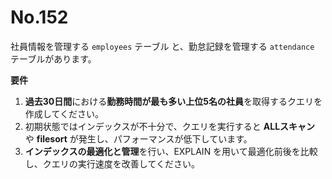 # No.152

社員情報を管理する `employees` テーブル と、勤怠記録を管理する `attendance` テーブルがあります。

**要件**

1. **過去30日間**における**勤務時間が最も多い上位5名の社員**を取得するクエリを作成してください。
2. 初期状態ではインデックスが不十分で、クエリを実行すると **ALLスキャン** や **filesort** が発生し、パフォーマンスが低下しています。
3. **インデックスの最適化と管理**を行い、EXPLAIN を用いて最適化前後を比較し、クエリの実行速度を改善してください。
